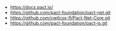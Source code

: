 

* https://docs.pact.io/ 
* https://github.com/pact-foundation/pact-net.git
* https://github.com/cwilcox-fl/Pact-Net-Core.git
* https://github.com/pact-foundation/pact-js.git